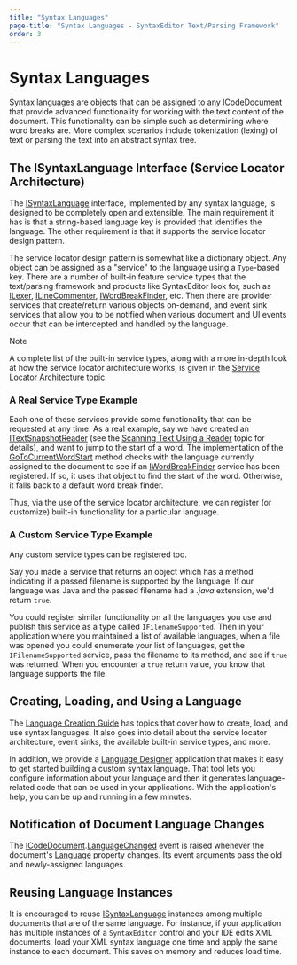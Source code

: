 ```yaml
---
title: "Syntax Languages"
page-title: "Syntax Languages - SyntaxEditor Text/Parsing Framework"
order: 3
---
```

# Syntax Languages

Syntax languages are objects that can be assigned to any [ICodeDocument](xref:ActiproSoftware.Text.ICodeDocument) that provide advanced functionality for working with the text content of the document.  This functionality can be simple such as determining where word breaks are. More complex scenarios include tokenization (lexing) of text or parsing the text into an abstract syntax tree.

## The ISyntaxLanguage Interface (Service Locator Architecture)

The [ISyntaxLanguage](xref:ActiproSoftware.Text.ISyntaxLanguage) interface, implemented by any syntax language, is designed to be completely open and extensible.  The main requirement it has is that a string-based language key is provided that identifies the language.  The other requirement is that it supports the service locator design pattern.

The service locator design pattern is somewhat like a dictionary object.  Any object can be assigned as a "service" to the language using a `Type`-based key.  There are a number of built-in feature service types that the text/parsing framework and products like SyntaxEditor look for, such as [ILexer](xref:ActiproSoftware.Text.Lexing.ILexer), [ILineCommenter](xref:ActiproSoftware.Text.ILineCommenter), [IWordBreakFinder](xref:ActiproSoftware.Text.IWordBreakFinder), etc.  Then there are provider services that create/return various objects on-demand, and event sink services that allow you to be notified when various document and UI events occur that can be intercepted and handled by the language.

> [!NOTE]
> A complete list of the built-in service types, along with a more in-depth look at how the service locator architecture works, is given in the [Service Locator Architecture](../language-creation/service-locator-architecture.md) topic.

### A Real Service Type Example

Each one of these services provide some functionality that can be requested at any time.  As a real example, say we have created an [ITextSnapshotReader](xref:ActiproSoftware.Text.ITextSnapshotReader) (see the [Scanning Text Using a Reader](core-text/scanning-text.md) topic for details), and want to jump to the start of a word.  The implementation of the [GoToCurrentWordStart](xref:ActiproSoftware.Text.ITextSnapshotReader.GoToCurrentWordStart*) method checks with the language currently assigned to the document to see if an [IWordBreakFinder](xref:ActiproSoftware.Text.IWordBreakFinder) service has been registered.  If so, it uses that object to find the start of the word.  Otherwise, it falls back to a default word break finder.

Thus, via the use of the service locator architecture, we can register (or customize) built-in functionality for a particular language.

### A Custom Service Type Example

Any custom service types can be registered too.

Say you made a service that returns an object which has a method indicating if a passed filename is supported by the language.  If our language was Java and the passed filename had a *.java* extension, we'd return `true`.

You could register similar functionality on all the languages you use and publish this service as a type called `IFilenameSupported`.  Then in your application where you maintained a list of available languages, when a file was opened you could enumerate your list of languages, get the `IFilenameSupported` service, pass the filename to its method, and see if `true` was returned.  When you encounter a `true` return value, you know that language supports the file.

## Creating, Loading, and Using a Language

The [Language Creation Guide](../language-creation/index.md) has topics that cover how to create, load, and use syntax languages.  It also goes into detail about the service locator architecture, event sinks, the available built-in service types, and more.

In addition, we provide a [Language Designer](../language-designer-tool/index.md) application that makes it easy to get started building a custom syntax language.  That tool lets you configure information about your language and then it generates language-related code that can be used in your applications.  With the application's help, you can be up and running in a few minutes.

## Notification of Document Language Changes

The [ICodeDocument](xref:ActiproSoftware.Text.ICodeDocument).[LanguageChanged](xref:ActiproSoftware.Text.ICodeDocument.LanguageChanged) event is raised whenever the document's [Language](xref:ActiproSoftware.Text.ICodeDocument.Language) property changes.  Its event arguments pass the old and newly-assigned languages.

## Reusing Language Instances

It is encouraged to reuse [ISyntaxLanguage](xref:ActiproSoftware.Text.ISyntaxLanguage) instances among multiple documents that are of the same language.  For instance, if your application has multiple instances of a `SyntaxEditor` control and your IDE edits XML documents, load your XML syntax language one time and apply the same instance to each document.  This saves on memory and reduces load time.
